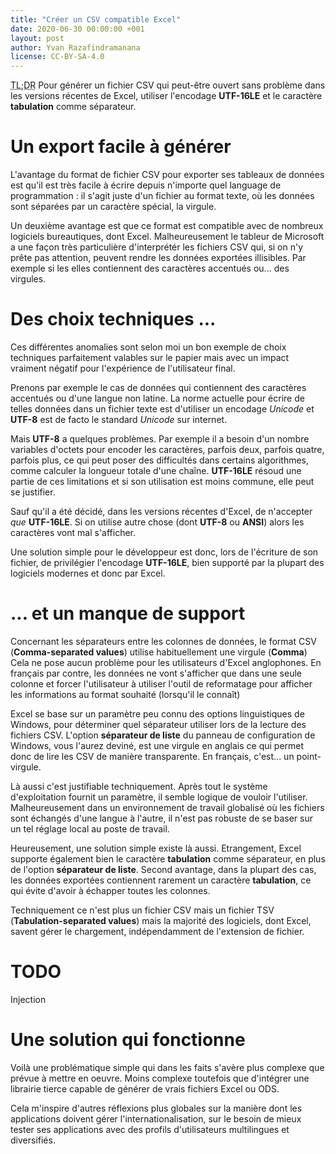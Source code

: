 ```yaml
---
title: "Créer un CSV compatible Excel"
date: 2020-06-30 00:00:00 +001
layout: post
author: Yvan Razafindramanana
license: CC-BY-SA-4.0
---
```


<acronym title="En résumé... (Too long; Didn't Read)">TL;DR</acronym>
Pour générer un fichier CSV qui peut-être ouvert sans problème dans les versions récentes de Excel, utiliser l'encodage __UTF-16LE__ et le caractère __tabulation__ comme séparateur.

<!--more-->

# Un export facile à générer

L'avantage du format de fichier CSV pour exporter ses tableaux de données est qu'il est très facile à écrire depuis n'importe quel language de programmation : il s'agit juste d'un fichier au format texte, où les données sont séparées par un caractère spécial, la virgule.

Un deuxième avantage est que ce format est compatible avec de nombreux logiciels bureautiques, dont Excel. Malheureusement le tableur de Microsoft a une façon très particulière d'interprétér les fichiers CSV qui, si on n'y prête pas attention, peuvent rendre les données exportées illisibles. Par exemple si les elles contiennent des caractères accentués ou... des virgules.

# Des choix techniques ...

Ces différentes anomalies sont selon moi un bon exemple de choix techniques parfaitement valables sur le papier mais avec un impact vraiment négatif pour l'expérience de l'utilisateur final.

Prenons par exemple le cas de données qui contiennent des caractères accentués ou d'une langue non latine. La norme actuelle pour écrire de telles données dans un fichier texte est d'utiliser un encodage _Unicode_ et __UTF-8__ est de facto le standard _Unicode_ sur internet.

Mais __UTF-8__ a quelques problèmes. Par exemple il a besoin d'un nombre variables d'octets pour encoder les caractères, parfois deux, parfois quatre, parfois plus, ce qui peut poser des difficultés dans certains algorithmes, comme calculer la longueur totale d'une chaîne. __UTF-16LE__ résoud une partie de ces limitations et si son utilisation est moins commune, elle peut se justifier. 

Sauf qu'il a été décidé, dans les versions récentes d'Excel, de n'accepter _que_ __UTF-16LE__. Si on utilise autre chose (dont __UTF-8__ ou __ANSI__) alors les caractères vont mal s'afficher.

Une solution simple pour le développeur est donc, lors de l'écriture de son fichier, de privilégier l'encodage __UTF-16LE__, bien supporté par la plupart des logiciels modernes et donc par Excel.

# ... et un manque de support

Concernant les séparateurs entre les colonnes de données, le format CSV (__Comma-separated values__) utilise habituellement une virgule (__Comma__) Cela ne pose aucun problème pour les utilisateurs d'Excel anglophones. En français par contre, les données ne vont s'afficher que dans une seule colonne et forcer l'utilisateur à utiliser l'outil de reformatage pour afficher les informations au format souhaité (lorsqu'il le connaît)

Excel se base sur un paramètre peu connu des options linguistiques de Windows, pour déterminer quel séparateur utiliser lors de la lecture des fichiers CSV. L'option __séparateur de liste__ du panneau de configuration de Windows, vous l'aurez deviné, est une virgule en anglais ce qui permet donc de lire les CSV de manière transparente. En français, c'est... un point-virgule.

Là aussi c'est justifiable techniquement. Après tout le système d'exploitation fournit un paramètre, il semble logique de vouloir l'utiliser. Malheureusement dans un environnement de travail globalisé où les fichiers sont échangés d'une langue à l'autre, il n'est pas robuste de se baser sur un tel réglage local au poste de travail.

Heureusement, une solution simple existe là aussi. Etrangement, Excel supporte également bien le caractère __tabulation__ comme séparateur, en plus de l'option __séparateur de liste__. Second avantage, dans la plupart des cas, les données exportées contiennent rarement un caractère __tabulation__, ce qui évite d'avoir à échapper toutes les colonnes.

Techniquement ce n'est plus un fichier CSV mais un fichier TSV (__Tabulation-separated values__) mais la majorité des logiciels, dont Excel, savent gérer le chargement, indépendamment de l'extension de fichier.

# TODO
Injection

# Une solution qui fonctionne

Voilà une problématique simple qui dans les faits s'avère plus complexe que prévue à mettre en oeuvre. Moins complexe toutefois que d'intégrer une librairie tierce capable de générer de vrais fichiers Excel ou ODS.

Cela m'inspire d'autres réflexions plus globales sur la manière dont les applications doivent gérer l'internationalisation, sur le besoin de mieux tester ses applications avec des profils d'utilisateurs multilingues et diversifiés.
